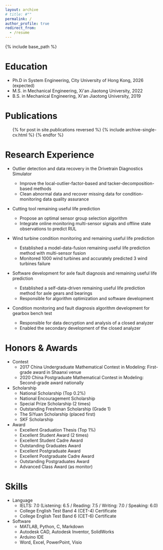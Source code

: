 ```yaml
---
layout: archive
# title: #""
permalink: /
author_profile: true
redirect_from:
  - /resume
---
```

<!-- ---
permalink: /
title: "Xiao Cai"
author_profile: true
redirect_from: 
  - /about/
  - /about.html
--- -->
{% include base_path %}

Education
======
* Ph.D in System Engineering, City University of Hong Kong, 2026 (expected)
* M.S. in Mechanical Engineering, Xi'an Jiaotong University, 2022
* B.S. in Mechanical Engineering, Xi'an Jiaotong University, 2019

Publications
======
  <ul>{% for post in site.publications reversed %}
    {% include archive-single-cv.html %}
  {% endfor %}</ul>

Research Experience
======
* Outlier detection and data recovery in the Drivetrain Diagnostics Simulator
  * Improve the local-outlier-factor-based and tacker-decomposition-based methods
  * Clean abnormal data and recover missing data for condition-monitoring data quality assurance

* Cutting tool remaining useful life prediction
  * Propose an optimal sensor group selection algorithm
  * Integrate online monitoring multi-sensor signals and offline state observations to predict RUL

* Wind turbine condition monitoring and remaining useful life prediction
  * Established a model-data-fusion remaining useful life prediction method with multi-sensor fusion
  * Monitored 1000 wind turbines and accurately predicted 3 wind turbines failure

* Software development for axle fault diagnosis and remaining useful life prediction
  * Established a self-data-driven remaining useful life prediction method for axle gears and bearings
  * Responsible for algorithm optimization and software development

* Condition monitoring and fault diagnosis algorithm development for gearbox bench test
  * Responsible for data decryption and analysis of a closed analyzer
  * Enabled the secondary development of the closed analyzer

Honors & Awards
======
* Contest
  * 2017 China Undergraduate Mathematical Contest in Modeling: First-grade award in Shaanxi venue
  * 2020 China Postgraduate Mathematical Contest in Modeling: Second-grade award nationally
* Scholarship
  * National Scholarship (Top 0.2%)
  * National Encouragement Scholarship
  * Special Prize Scholarship (2 times)
  * Outstanding Freshman Scholarship (Grade 1)
  * The SiYuan Scholarship (placed first)
  * SKF Scholarship
* Award
  * Excellent Graduation Thesis (Top 1%)
  * Excellent Student Award (2 times)
  * Excellent Student Cadre Award
  * Outstanding Graduates Award
  * Excellent Postgraduate Award
  * Excellent Postgraduate Cadre Award
  * Outstanding Postgraduates Award
  * Advanced Class Award (as monitor)

Skills
======
* Language
  * IELTS: 7.0 (Listening: 6.5 / Reading: 7.5 / Writing: 7.0 / Speaking: 6.0)
  * College English Test Band 4 (CET-4) Certificate
  * College English Test Band 6 (CET-6) Certificate
* Software
  * MATLAB, Python, C, Markdown
  * Autodesk CAD, Autodesk Inventor, SolidWorks
  * Arduino IDE
  * Word, Excel, PowerPoint, Visio
  
<!-- Talks
======
  <ul>{% for post in site.talks reversed %}
    {% include archive-single-talk-cv.html  %}
  {% endfor %}</ul>
  
Teaching
======
  <ul>{% for post in site.teaching reversed %}
    {% include archive-single-cv.html %}
  {% endfor %}</ul> -->
  
<!-- Service and leadership
======
* Currently signed in to 43 different slack teams -->
